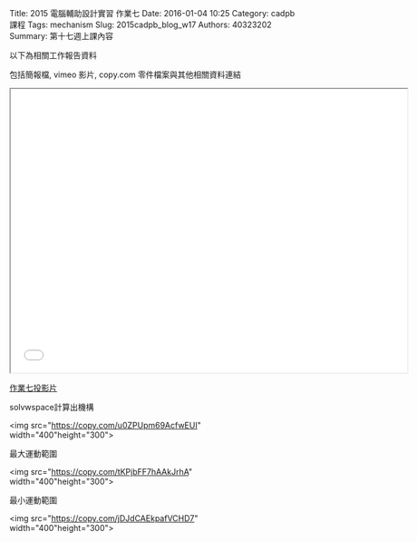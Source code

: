 Title: 2015 電腦輔助設計實習 作業七
Date: 2016-01-04 10:25
Category: cadpb 課程
Tags: mechanism
Slug: 2015cadpb_blog_w17
Authors: 40323202
Summary: 第十七週上課內容

以下為相關工作報告資料

包括簡報檔, vimeo 影片, copy.com 零件檔案與其他相關資料連結

<iframe src="cadp_w17_lecture.html" width="700" height="500"></iframe>

<p><a href="cadp_w17_lecture.html" target="_blank">作業七投影片</a></p>


solvwspace計算出機構

<img src="https://copy.com/u0ZPUpm69AcfwEUI" width="400"height="300"></img>


最大運動範圍

<img src="https://copy.com/tKPjbFF7hAAkJrhA" width="400"height="300"></img>

最小運動範圍

<img src="https://copy.com/jDJdCAEkpafVCHD7" width="400"height="300"></img>


